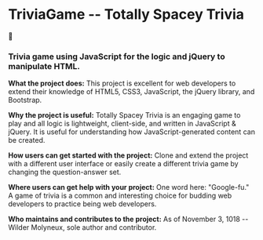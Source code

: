 # TriviaGame -- Totally Spacey Trivia
:rocket:
### Trivia game using JavaScript for the logic and jQuery to manipulate HTML.

**What the project does:**
This project is excellent for web developers to extend their knowledge of HTML5, CSS3, JavaScript, the jQuery library, and Bootstrap.

**Why the project is useful:**
Totally Spacey Trivia is an engaging game to play and all logic is lightweight, client-side, and written in JavaScript & jQuery. It is useful for understanding how JavaScript-generated content can be created.

**How users can get started with the project:**
Clone and extend the project with a different user interface or easily create a different trivia game by changing the question-answer set.

**Where users can get help with your project:**
One word here: "Google-fu." A game of trivia is a common and interesting choice for budding web developers to practice being web developers.

**Who maintains and contributes to the project:**
As of November 3, 1018 -- Wilder Molyneux, sole author and contributor.
